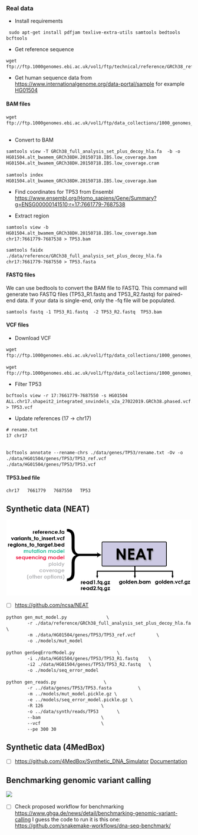 ### Real data

- Install requirements

```
 sudo apt-get install pdfjam texlive-extra-utils samtools bedtools bcftools

```
- Get reference sequence

```
wget ftp://ftp.1000genomes.ebi.ac.uk/vol1/ftp/technical/reference/GRCh38_reference_genome/GRCh38_full_analysis_set_plus_decoy_hla.fa

```

- Get human sequence data from  https://www.internationalgenome.org/data-portal/sample for example [HG01504](https://www.internationalgenome.org/data-portal/sample/HG01504)

#### BAM files

```
wget ftp://ftp.1000genomes.ebi.ac.uk/vol1/ftp/data_collections/1000_genomes_project/data/IBS/HG01504/alignment/HG01504.alt_bwamem_GRCh38DH.20150718.IBS.low_coverage.cram


```

- Convert to BAM

```
samtools view -T GRCh38_full_analysis_set_plus_decoy_hla.fa  -b -o HG01504.alt_bwamem_GRCh38DH.20150718.IBS.low_coverage.bam HG01504.alt_bwamem_GRCh38DH.20150718.IBS.low_coverage.cram

samtools index HG01504.alt_bwamem_GRCh38DH.20150718.IBS.low_coverage.bam 

```
- Find coordinates for TP53 from Ensembl https://www.ensembl.org/Homo_sapiens/Gene/Summary?g=ENSG00000141510;r=17:7661779-7687538


- Extract region

```
samtools view -b HG01504.alt_bwamem_GRCh38DH.20150718.IBS.low_coverage.bam chr17:7661779-7687538 > TP53.bam
```

```
samtools faidx ./data/reference/GRCh38_full_analysis_set_plus_decoy_hla.fa chr17:7661779-7687550 > TP53.fasta
```


#### FASTQ files

We can use bedtools to convert the BAM file to FASTQ. This command will generate two FASTQ files (TP53_R1.fastq and TP53_R2.fastq) for paired-end data. If your data is single-end, only the -fq file will be populated.

```
samtools fastq -1 TP53_R1.fastq  -2 TP53_R2.fastq  TP53.bam 

```


#### VCF files

- Download VCF

```
wget ftp://ftp.1000genomes.ebi.ac.uk/vol1/ftp/data_collections/1000_genomes_project/release/20190312_biallelic_SNV_and_INDEL/ALL.chr17.shapeit2_integrated_snvindels_v2a_27022019.GRCh38.phased.vcf.gz

wget ftp://ftp.1000genomes.ebi.ac.uk/vol1/ftp/data_collections/1000_genomes_project/release/20190312_biallelic_SNV_and_INDEL/ALL.chr17.shapeit2_integrated_snvindels_v2a_27022019.GRCh38.phased.vcf.gz.tbi
```



- Filter TP53
  
``` 
bcftools view -r 17:7661779-7687550 -s HG01504 ALL.chr17.shapeit2_integrated_snvindels_v2a_27022019.GRCh38.phased.vcf.gz > TP53.vcf
```

- Update references (17 -> chr17)

```
# rename.txt
17 chr17
```

```

bcftools annotate --rename-chrs ./data/genes/TP53/rename.txt -Ov -o ./data/HG01504/genes/TP53/TP53_ref.vcf ./data/HG01504/genes/TP53/TP53.vcf
```


#### TP53.bed file

``` 
chr17   7661779   7687550   TP53
```




## Synthetic data (NEAT)

![](https://github.com/zstephens/neat-genreads/raw/master/docs/NEATNEAT.png)

- [ ] https://github.com/ncsa/NEAT

```
python gen_mut_model.py               \
        -r ./data/reference/GRCh38_full_analysis_set_plus_decoy_hla.fa                  \
        -m ./data/HG01504/genes/TP53/TP53_ref.vcf        \
        -o ./models/mut_model

python genSeqErrorModel.py                \
        -i ./data/HG01504/genes/TP53/TP53_R1.fastq    \
        -i2 ./data/HG01504/genes/TP53/TP53_R2.fastq   \
        -o ./models/seq_error_model                   

python gen_reads.py                  \
        -r ../data/genes/TP53/TP53.fasta          \
        -m ../models/mut_model.pickle.gz \
        -e ../models/seq_error_model.pickle.gz \
        -R 126                      \
        -o ../data/synth/reads/TP53       \
        --bam                       \
        --vcf                       \
        --pe 300 30
``` 

## Synthetic data (4MedBox)
- [ ] https://github.com/4MedBox/Synthetic_DNA_Simulator [Documentation](https://docs.google.com/document/d/1ELpjAqmxfPtjS1Jc2MgVjlHq6_4AaNBm/edit)
      
## Benchmarking genomic variant calling

![](https://www.ghga.de/fileadmin/_processed_/f/0/csm_NCBench_figure_aa9d066ede.png)

- [ ] Check proposed workflow for benchmarking https://www.ghga.de/news/detail/benchmarking-genomic-variant-calling I guess the code to run it is this one:  https://github.com/snakemake-workflows/dna-seq-benchmark/
